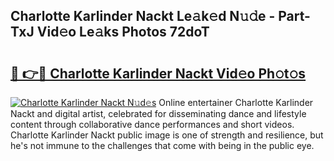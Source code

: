 ## Charlotte Karlinder Nackt Le𝚊k𝚎d N𝚞𝚍e - Part-TxJ Vid𝚎o Le𝚊ks Photos 72doT

# <h2><a href="http://fb3reli.evod.top/?m=Charlotte+Karlinder+Nackt">🔗 👉🔴 Charlotte Karlinder Nackt Vid𝚎o Ph𝚘t𝚘s</a></h2>

[![Charlotte Karlinder Nackt N𝚞d𝚎s](https://i.imgur.com/8V9OHl7.gif)](http://fb3reli.evod.top/?m=Charlotte+Karlinder+Nackt)
Online entertainer Charlotte Karlinder Nackt and digital artist, celebrated for disseminating dance and lifestyle content through collaborative dance performances and short videos. Charlotte Karlinder Nackt public image is one of strength and resilience, but he's not immune to the challenges that come with being in the public eye. 
